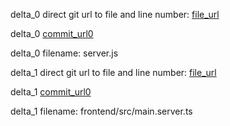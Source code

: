 delta_0 direct git url to file and line number: [file_url](https://www.github.com/Autodesk-Forge/forge-digital-twin/commit/66499055cdd93cd122b2350c65ac5f21f32fc985/#diff-a4c65ede64197e1a112899a68bf994485b889c4b143198bac4af53425b38406fL11)

delta_0 [commit_url0](https://www.github.com/Autodesk-Forge/forge-digital-twin/commit/66499055cdd93cd122b2350c65ac5f21f32fc985)

delta_0 filename: server.js



delta_1 direct git url to file and line number: [file_url](https://www.github.com/tooleks/photo-blog/commit/c4fc381403d9260da42b0bd9ed616b2546d00d96/#diff-dc31402555d43869a77d2f2f1b60358a0b9ae8026cbf3c0ba3515230071e647bL15)

delta_1 [commit_url0](https://www.github.com/tooleks/photo-blog/commit/c4fc381403d9260da42b0bd9ed616b2546d00d96)

delta_1 filename: frontend/src/main.server.ts



